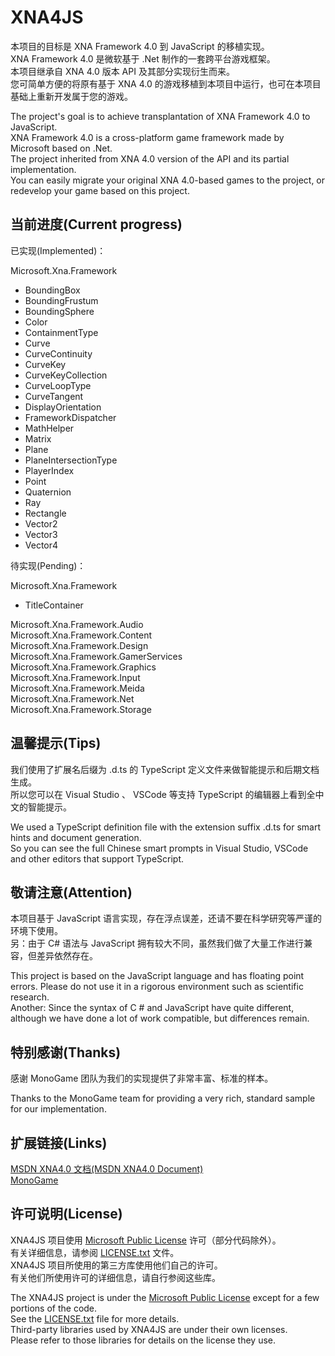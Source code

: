 # XNA4JS
本项目的目标是 XNA Framework 4.0 到 JavaScript 的移植实现。  
XNA Framework 4.0 是微软基于 .Net 制作的一套跨平台游戏框架。  
本项目继承自 XNA 4.0 版本 API 及其部分实现衍生而来。  
您可简单方便的将原有基于 XNA 4.0 的游戏移植到本项目中运行，也可在本项目基础上重新开发属于您的游戏。  

The project's goal is to achieve transplantation of XNA Framework 4.0 to JavaScript.  
XNA Framework 4.0 is a cross-platform game framework made by Microsoft based on .Net.  
The project inherited from XNA 4.0 version of the API and its partial implementation.  
You can easily migrate your original XNA 4.0-based games to the project, or redevelop your game based on this project.  


## 当前进度(Current progress)

已实现(Implemented)：  

Microsoft.Xna.Framework  
 * BoundingBox  
 * BoundingFrustum  
 * BoundingSphere  
 * Color  
 * ContainmentType  
 * Curve  
 * CurveContinuity  
 * CurveKey  
 * CurveKeyCollection  
 * CurveLoopType  
 * CurveTangent  
 * DisplayOrientation  
 * FrameworkDispatcher  
 * MathHelper  
 * Matrix  
 * Plane  
 * PlaneIntersectionType  
 * PlayerIndex  
 * Point  
 * Quaternion  
 * Ray  
 * Rectangle  
 * Vector2  
 * Vector3  
 * Vector4  


待实现(Pending)：  

Microsoft.Xna.Framework  
 * TitleContainer  

Microsoft.Xna.Framework.Audio  
Microsoft.Xna.Framework.Content  
Microsoft.Xna.Framework.Design  
Microsoft.Xna.Framework.GamerServices  
Microsoft.Xna.Framework.Graphics  
Microsoft.Xna.Framework.Input  
Microsoft.Xna.Framework.Meida  
Microsoft.Xna.Framework.Net  
Microsoft.Xna.Framework.Storage  


## 温馨提示(Tips)
我们使用了扩展名后缀为 .d.ts 的 TypeScript 定义文件来做智能提示和后期文档生成。  
所以您可以在 Visual Studio 、 VSCode 等支持 TypeScript 的编辑器上看到全中文的智能提示。  

We used a TypeScript definition file with the extension suffix .d.ts for smart hints and document generation.  
So you can see the full Chinese smart prompts in Visual Studio, VSCode and other editors that support TypeScript.  


## 敬请注意(Attention)
本项目基于 JavaScript 语言实现，存在浮点误差，还请不要在科学研究等严谨的环境下使用。  
另：由于 C# 语法与 JavaScript 拥有较大不同，虽然我们做了大量工作进行兼容，但差异依然存在。  

This project is based on the JavaScript language and has floating point errors. Please do not use it in a rigorous environment such as scientific research.  
Another: Since the syntax of C # and JavaScript have quite different, although we have done a lot of work compatible, but differences remain.  


## 特别感谢(Thanks)
感谢 MonoGame 团队为我们的实现提供了非常丰富、标准的样本。  

Thanks to the MonoGame team for providing a very rich, standard sample for our implementation.  


## 扩展链接(Links)
[MSDN XNA4.0 文档(MSDN XNA4.0 Document)](https://docs.microsoft.com/zh-cn/previous-versions/windows/xna)  
[MonoGame](https://github.com/MonoGame/MonoGame)  


## 许可说明(License)
XNA4JS 项目使用 [Microsoft Public License](https://opensource.org/licenses/MS-PL) 许可（部分代码除外）。  
有关详细信息，请参阅 [LICENSE.txt](LICENSE.txt) 文件。  
XNA4JS 项目所使用的第三方库使用他们自己的许可。  
有关他们所使用许可的详细信息，请自行参阅这些库。  

The XNA4JS project is under the [Microsoft Public License](https://opensource.org/licenses/MS-PL) except for a few portions of the code.  
See the [LICENSE.txt](LICENSE.txt) file for more details.  
Third-party libraries used by XNA4JS are under their own licenses.  
Please refer to those libraries for details on the license they use.  
